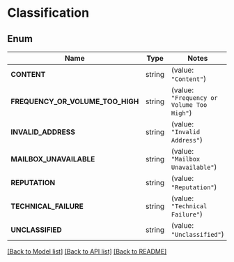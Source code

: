 # Classification

## Enum

Name | Type | Notes
------------ | ------------- | -------------
**CONTENT** | string | (value: `"Content"`)
**FREQUENCY_OR_VOLUME_TOO_HIGH** | string | (value: `"Frequency or Volume Too High"`)
**INVALID_ADDRESS** | string | (value: `"Invalid Address"`)
**MAILBOX_UNAVAILABLE** | string | (value: `"Mailbox Unavailable"`)
**REPUTATION** | string | (value: `"Reputation"`)
**TECHNICAL_FAILURE** | string | (value: `"Technical Failure"`)
**UNCLASSIFIED** | string | (value: `"Unclassified"`)


[[Back to Model list]](../README.md#documentation-for-models) [[Back to API list]](../README.md#documentation-for-api-endpoints) [[Back to README]](../README.md)


